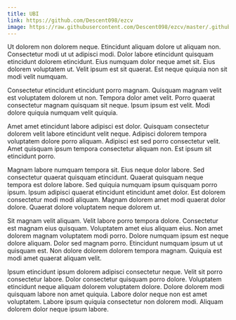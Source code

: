 ```yaml
---
title: UBI
link: https://github.com/Descent098/ezcv
image: https://raw.githubusercontent.com/Descent098/ezcv/master/.github/logo.png
---
```


Ut dolorem non dolorem neque. Etincidunt aliquam dolore ut aliquam non. Consectetur modi ut ut adipisci modi. Dolor labore etincidunt quisquam etincidunt dolorem etincidunt. Eius numquam dolor neque amet sit. Eius dolorem voluptatem ut. Velit ipsum est sit quaerat. Est neque quiquia non sit modi velit numquam.

Consectetur etincidunt etincidunt porro magnam. Quisquam magnam velit est voluptatem dolorem ut non. Tempora dolor amet velit. Porro quaerat consectetur magnam quisquam sit neque. Ipsum ipsum est velit. Modi dolore quiquia numquam velit quiquia.

Amet amet etincidunt labore adipisci est dolor. Quisquam consectetur dolorem velit labore etincidunt velit neque. Adipisci dolorem tempora voluptatem dolore porro aliquam. Adipisci est sed porro consectetur velit. Amet quisquam ipsum tempora consectetur aliquam non. Est ipsum sit etincidunt porro.

Magnam labore numquam tempora sit. Eius neque dolor labore. Sed consectetur quaerat quisquam etincidunt. Quaerat quisquam neque tempora est dolore labore. Sed quiquia numquam ipsum quisquam porro ipsum. Ipsum adipisci quaerat etincidunt etincidunt amet dolor. Est dolorem consectetur modi modi aliquam. Magnam dolorem amet modi quaerat dolor dolore. Quaerat dolore voluptatem neque dolorem ut.

Sit magnam velit aliquam. Velit labore porro tempora dolore. Consectetur est magnam eius quisquam. Voluptatem amet eius aliquam eius. Non amet dolorem magnam voluptatem modi porro. Dolore numquam ipsum est neque dolore aliquam. Dolor sed magnam porro. Etincidunt numquam ipsum ut ut quisquam est. Non dolore dolorem dolorem tempora magnam. Quiquia est modi amet quaerat aliquam velit.

Ipsum etincidunt ipsum dolorem adipisci consectetur neque. Velit sit porro consectetur labore. Dolor consectetur quisquam porro dolore. Voluptatem etincidunt neque aliquam dolorem voluptatem dolore. Dolore dolorem modi quisquam labore non amet quiquia. Labore dolor neque non est amet voluptatem. Labore ipsum quiquia consectetur non dolorem modi. Aliquam dolorem dolor neque ipsum labore.
    